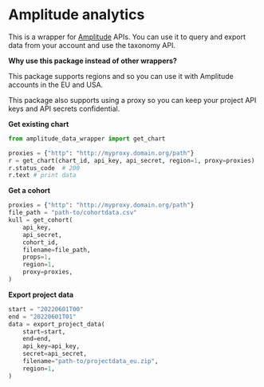 # Amplitude analytics

This is a wrapper for [Amplitude](https://amplitude.com/) APIs. You can use it to query and export data from your account and use the taxonomy API.

**Why use this package instead of other wrappers?**

This package supports regions and so you can use it with Amplitude accounts in the EU and USA.

This package also supports using a proxy so you can keep your project API keys and API secrets confidential.

**Get existing chart**

```python
from amplitude_data_wrapper import get_chart

proxies = {"http": "http://myproxy.domain.org/path"}
r = get_chart(chart_id, api_key, api_secret, region=1, proxy=proxies)
r.status_code  # 200
r.text # print data
```

**Get a cohort**

```python
proxies = {"http": "http://myproxy.domain.org/path"}
file_path = "path-to/cohortdata.csv"
kull = get_cohort(
    api_key,
    api_secret,
    cohort_id,
    filename=file_path,
    props=1,
    region=1,
    proxy=proxies,
)
```

**Export project data**

```python
start = "20220601T00"
end = "20220601T01"
data = export_project_data(
    start=start,
    end=end,
    api_key=api_key,
    secret=api_secret,
    filename="path-to/projectdata_eu.zip",
    region=1,
)
```
